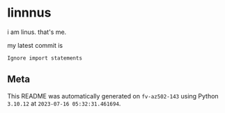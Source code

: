 # linnnus

i am linus. that's me.

my latest commit is

```
Ignore import statements
```

## Meta

This README was automatically generated on `fv-az502-143` using Python
`3.10.12` at `2023-07-16 05:32:31.461694`.
